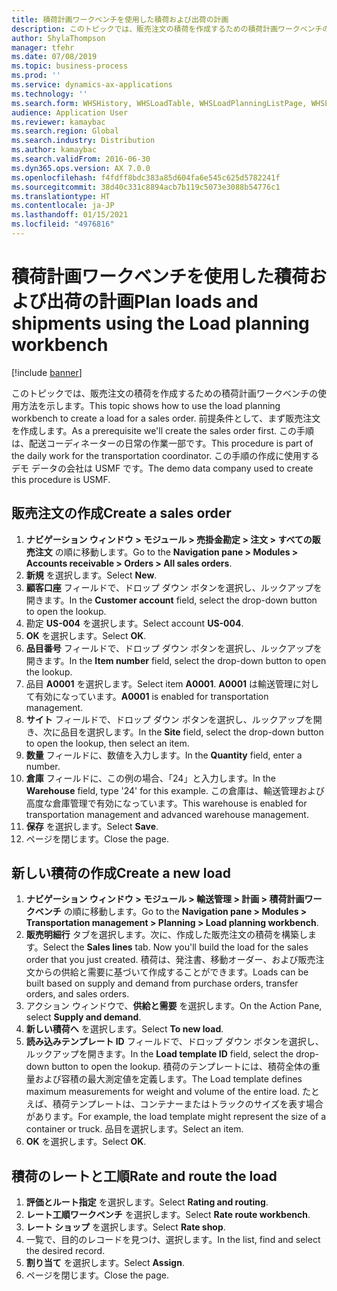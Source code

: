 ```yaml
---
title: 積荷計画ワークベンチを使用した積荷および出荷の計画
description: このトピックでは、販売注文の積荷を作成するための積荷計画ワークベンチの使用方法を示します。
author: ShylaThompson
manager: tfehr
ms.date: 07/08/2019
ms.topic: business-process
ms.prod: ''
ms.service: dynamics-ax-applications
ms.technology: ''
ms.search.form: WHSHistory, WHSLoadTable, WHSLoadPlanningListPage, WHSLoadPlanningWorkbench
audience: Application User
ms.reviewer: kamaybac
ms.search.region: Global
ms.search.industry: Distribution
ms.author: kamaybac
ms.search.validFrom: 2016-06-30
ms.dyn365.ops.version: AX 7.0.0
ms.openlocfilehash: f4fdff8bdc383a85d604fa6e545c625d5782241f
ms.sourcegitcommit: 38d40c331c8894acb7b119c5073e3088b54776c1
ms.translationtype: HT
ms.contentlocale: ja-JP
ms.lasthandoff: 01/15/2021
ms.locfileid: "4976816"
---
```

# <a name="plan-loads-and-shipments-using-the-load-planning-workbench"></a><span data-ttu-id="f69cd-103">積荷計画ワークベンチを使用した積荷および出荷の計画</span><span class="sxs-lookup"><span data-stu-id="f69cd-103">Plan loads and shipments using the Load planning workbench</span></span>

[!include [banner](../../includes/banner.md)]

<span data-ttu-id="f69cd-104">このトピックでは、販売注文の積荷を作成するための積荷計画ワークベンチの使用方法を示します。</span><span class="sxs-lookup"><span data-stu-id="f69cd-104">This topic shows how to use the load planning workbench to create a load for a sales order.</span></span> <span data-ttu-id="f69cd-105">前提条件として、まず販売注文を作成します。</span><span class="sxs-lookup"><span data-stu-id="f69cd-105">As a prerequisite we'll create the sales order first.</span></span> <span data-ttu-id="f69cd-106">この手順は、配送コーディネーターの日常の作業一部です。</span><span class="sxs-lookup"><span data-stu-id="f69cd-106">This procedure is part of the daily work for the transportation coordinator.</span></span> <span data-ttu-id="f69cd-107">この手順の作成に使用するデモ データの会社は USMF です。</span><span class="sxs-lookup"><span data-stu-id="f69cd-107">The demo data company used to create this procedure is USMF.</span></span>


## <a name="create-a-sales-order"></a><span data-ttu-id="f69cd-108">販売注文の作成</span><span class="sxs-lookup"><span data-stu-id="f69cd-108">Create a sales order</span></span>
1. <span data-ttu-id="f69cd-109">**ナビゲーション ウィンドウ > モジュール > 売掛金勘定 > 注文 > すべての販売注文** の順に移動します。</span><span class="sxs-lookup"><span data-stu-id="f69cd-109">Go to the **Navigation pane > Modules > Accounts receivable > Orders > All sales orders**.</span></span>
2. <span data-ttu-id="f69cd-110">**新規** を選択します。</span><span class="sxs-lookup"><span data-stu-id="f69cd-110">Select **New**.</span></span>
3. <span data-ttu-id="f69cd-111">**顧客口座** フィールドで、ドロップ ダウン ボタンを選択し、ルックアップを開きます。</span><span class="sxs-lookup"><span data-stu-id="f69cd-111">In the **Customer account** field, select the drop-down button to open the lookup.</span></span>
4. <span data-ttu-id="f69cd-112">勘定 **US-004** を選択します。</span><span class="sxs-lookup"><span data-stu-id="f69cd-112">Select account **US-004**.</span></span>
5. <span data-ttu-id="f69cd-113">**OK** を選択します。</span><span class="sxs-lookup"><span data-stu-id="f69cd-113">Select **OK**.</span></span>
6. <span data-ttu-id="f69cd-114">**品目番号** フィールドで、ドロップ ダウン ボタンを選択し、ルックアップを開きます。</span><span class="sxs-lookup"><span data-stu-id="f69cd-114">In the **Item number** field, select the drop-down button to open the lookup.</span></span>
7. <span data-ttu-id="f69cd-115">品目 **A0001** を選択します。</span><span class="sxs-lookup"><span data-stu-id="f69cd-115">Select item **A0001**.</span></span> <span data-ttu-id="f69cd-116">**A0001** は輸送管理に対して有効になっています。</span><span class="sxs-lookup"><span data-stu-id="f69cd-116">**A0001** is enabled for transportation management.</span></span>  
8. <span data-ttu-id="f69cd-117">**サイト** フィールドで、ドロップ ダウン ボタンを選択し、ルックアップを開き、次に品目を選択します。</span><span class="sxs-lookup"><span data-stu-id="f69cd-117">In the **Site** field, select the drop-down button to open the lookup, then select an item.</span></span>
9. <span data-ttu-id="f69cd-118">**数量** フィールドに、数値を入力します。</span><span class="sxs-lookup"><span data-stu-id="f69cd-118">In the **Quantity** field, enter a number.</span></span>
10. <span data-ttu-id="f69cd-119">**倉庫** フィールドに、この例の場合、「24」と入力します。</span><span class="sxs-lookup"><span data-stu-id="f69cd-119">In the **Warehouse** field, type '24' for this example.</span></span> <span data-ttu-id="f69cd-120">この倉庫は、輸送管理および高度な倉庫管理で有効になっています。</span><span class="sxs-lookup"><span data-stu-id="f69cd-120">This warehouse is enabled for transportation management and advanced warehouse management.</span></span>  
11. <span data-ttu-id="f69cd-121">**保存** を選択します。</span><span class="sxs-lookup"><span data-stu-id="f69cd-121">Select **Save**.</span></span>
12. <span data-ttu-id="f69cd-122">ページを閉じます。</span><span class="sxs-lookup"><span data-stu-id="f69cd-122">Close the page.</span></span>

## <a name="create-a-new-load"></a><span data-ttu-id="f69cd-123">新しい積荷の作成</span><span class="sxs-lookup"><span data-stu-id="f69cd-123">Create a new load</span></span>
1. <span data-ttu-id="f69cd-124">**ナビゲーション ウィンドウ > モジュール > 輸送管理 > 計画 > 積荷計画ワークベンチ** の順に移動します。</span><span class="sxs-lookup"><span data-stu-id="f69cd-124">Go to the **Navigation pane > Modules > Transportation management > Planning > Load planning workbench**.</span></span>
2. <span data-ttu-id="f69cd-125">**販売明細行** タブを選択します。次に、作成した販売注文の積荷を構築します。</span><span class="sxs-lookup"><span data-stu-id="f69cd-125">Select the **Sales lines** tab. Now you'll build the load for the sales order that you just created.</span></span> <span data-ttu-id="f69cd-126">積荷は、発注書、移動オーダー、および販売注文からの供給と需要に基づいて作成することができます。</span><span class="sxs-lookup"><span data-stu-id="f69cd-126">Loads can be built based on supply and demand from purchase orders, transfer orders, and sales orders.</span></span>  
3. <span data-ttu-id="f69cd-127">アクション ウィンドウで、**供給と需要** を選択します。</span><span class="sxs-lookup"><span data-stu-id="f69cd-127">On the Action Pane, select **Supply and demand**.</span></span>
4. <span data-ttu-id="f69cd-128">**新しい積荷へ** を選択します。</span><span class="sxs-lookup"><span data-stu-id="f69cd-128">Select **To new load**.</span></span>
5. <span data-ttu-id="f69cd-129">**読み込みテンプレート ID** フィールドで、ドロップ ダウン ボタンを選択し、ルックアップを開きます。</span><span class="sxs-lookup"><span data-stu-id="f69cd-129">In the **Load template ID** field, select the drop-down button to open the lookup.</span></span> <span data-ttu-id="f69cd-130">積荷のテンプレートには、積荷全体の重量および容積の最大測定値を定義します。</span><span class="sxs-lookup"><span data-stu-id="f69cd-130">The Load template defines maximum measurements for weight and volume of the entire load.</span></span> <span data-ttu-id="f69cd-131">たとえば、積荷テンプレートは、コンテナーまたはトラックのサイズを表す場合があります。</span><span class="sxs-lookup"><span data-stu-id="f69cd-131">For example, the load template might represent the size of a container or truck.</span></span> <span data-ttu-id="f69cd-132">品目を選択します。</span><span class="sxs-lookup"><span data-stu-id="f69cd-132">Select an item.</span></span>
6. <span data-ttu-id="f69cd-133">**OK** を選択します。</span><span class="sxs-lookup"><span data-stu-id="f69cd-133">Select **OK**.</span></span>

## <a name="rate-and-route-the-load"></a><span data-ttu-id="f69cd-134">積荷のレートと工順</span><span class="sxs-lookup"><span data-stu-id="f69cd-134">Rate and route the load</span></span>
1. <span data-ttu-id="f69cd-135">**評価とルート指定** を選択します。</span><span class="sxs-lookup"><span data-stu-id="f69cd-135">Select **Rating and routing**.</span></span>
2. <span data-ttu-id="f69cd-136">**レート工順ワークベンチ** を選択します。</span><span class="sxs-lookup"><span data-stu-id="f69cd-136">Select **Rate route workbench**.</span></span>
3. <span data-ttu-id="f69cd-137">**レート ショップ** を選択します。</span><span class="sxs-lookup"><span data-stu-id="f69cd-137">Select **Rate shop**.</span></span>
4. <span data-ttu-id="f69cd-138">一覧で、目的のレコードを見つけ、選択します。</span><span class="sxs-lookup"><span data-stu-id="f69cd-138">In the list, find and select the desired record.</span></span>
5. <span data-ttu-id="f69cd-139">**割り当て** を選択します。</span><span class="sxs-lookup"><span data-stu-id="f69cd-139">Select **Assign**.</span></span>
6. <span data-ttu-id="f69cd-140">ページを閉じます。</span><span class="sxs-lookup"><span data-stu-id="f69cd-140">Close the page.</span></span>

